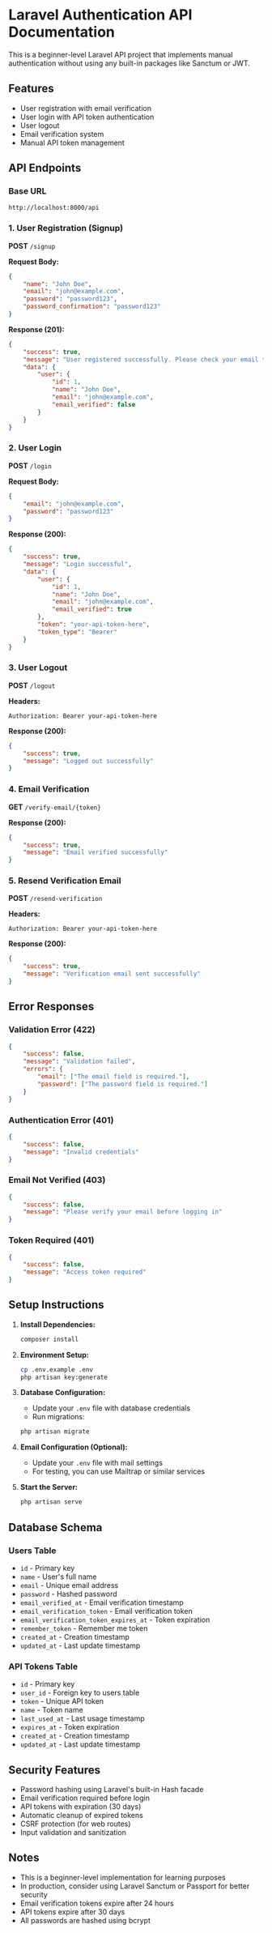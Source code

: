 # Laravel Authentication API Documentation

This is a beginner-level Laravel API project that implements manual authentication without using any built-in packages like Sanctum or JWT.

## Features

- User registration with email verification
- User login with API token authentication
- User logout
- Email verification system
- Manual API token management

## API Endpoints

### Base URL
```
http://localhost:8000/api
```

### 1. User Registration (Signup)
**POST** `/signup`

**Request Body:**
```json
{
    "name": "John Doe",
    "email": "john@example.com",
    "password": "password123",
    "password_confirmation": "password123"
}
```

**Response (201):**
```json
{
    "success": true,
    "message": "User registered successfully. Please check your email to verify your account.",
    "data": {
        "user": {
            "id": 1,
            "name": "John Doe",
            "email": "john@example.com",
            "email_verified": false
        }
    }
}
```

### 2. User Login
**POST** `/login`

**Request Body:**
```json
{
    "email": "john@example.com",
    "password": "password123"
}
```

**Response (200):**
```json
{
    "success": true,
    "message": "Login successful",
    "data": {
        "user": {
            "id": 1,
            "name": "John Doe",
            "email": "john@example.com",
            "email_verified": true
        },
        "token": "your-api-token-here",
        "token_type": "Bearer"
    }
}
```

### 3. User Logout
**POST** `/logout`

**Headers:**
```
Authorization: Bearer your-api-token-here
```

**Response (200):**
```json
{
    "success": true,
    "message": "Logged out successfully"
}
```

### 4. Email Verification
**GET** `/verify-email/{token}`

**Response (200):**
```json
{
    "success": true,
    "message": "Email verified successfully"
}
```

### 5. Resend Verification Email
**POST** `/resend-verification`

**Headers:**
```
Authorization: Bearer your-api-token-here
```

**Response (200):**
```json
{
    "success": true,
    "message": "Verification email sent successfully"
}
```

## Error Responses

### Validation Error (422)
```json
{
    "success": false,
    "message": "Validation failed",
    "errors": {
        "email": ["The email field is required."],
        "password": ["The password field is required."]
    }
}
```

### Authentication Error (401)
```json
{
    "success": false,
    "message": "Invalid credentials"
}
```

### Email Not Verified (403)
```json
{
    "success": false,
    "message": "Please verify your email before logging in"
}
```

### Token Required (401)
```json
{
    "success": false,
    "message": "Access token required"
}
```

## Setup Instructions

1. **Install Dependencies:**
   ```bash
   composer install
   ```

2. **Environment Setup:**
   ```bash
   cp .env.example .env
   php artisan key:generate
   ```

3. **Database Configuration:**
   - Update your `.env` file with database credentials
   - Run migrations:
   ```bash
   php artisan migrate
   ```

4. **Email Configuration (Optional):**
   - Update your `.env` file with mail settings
   - For testing, you can use Mailtrap or similar services

5. **Start the Server:**
   ```bash
   php artisan serve
   ```

## Database Schema

### Users Table
- `id` - Primary key
- `name` - User's full name
- `email` - Unique email address
- `password` - Hashed password
- `email_verified_at` - Email verification timestamp
- `email_verification_token` - Email verification token
- `email_verification_token_expires_at` - Token expiration
- `remember_token` - Remember me token
- `created_at` - Creation timestamp
- `updated_at` - Last update timestamp

### API Tokens Table
- `id` - Primary key
- `user_id` - Foreign key to users table
- `token` - Unique API token
- `name` - Token name
- `last_used_at` - Last usage timestamp
- `expires_at` - Token expiration
- `created_at` - Creation timestamp
- `updated_at` - Last update timestamp

## Security Features

- Password hashing using Laravel's built-in Hash facade
- Email verification required before login
- API tokens with expiration (30 days)
- Automatic cleanup of expired tokens
- CSRF protection (for web routes)
- Input validation and sanitization

## Notes

- This is a beginner-level implementation for learning purposes
- In production, consider using Laravel Sanctum or Passport for better security
- Email verification tokens expire after 24 hours
- API tokens expire after 30 days
- All passwords are hashed using bcrypt
